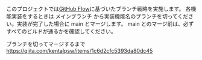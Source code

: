 このプロジェクトでは[GitHub Flow](https://qiita.com/trsn_si/items/cfecbf7dff20c64628ea#2-github-flow)に基づいたブランチ戦略を実施します。
各機能実装をするときは メインブランチ から実装機能名のブランチを切ってください。実装が完了した場合に main とマージします。
main とのマージ前は、必ずすべてのビルドが通るかを確認してください。

ブランチを切ってマージするまで
https://qiita.com/kentalpsw/items/1c6d2cfc5393da80dc45
